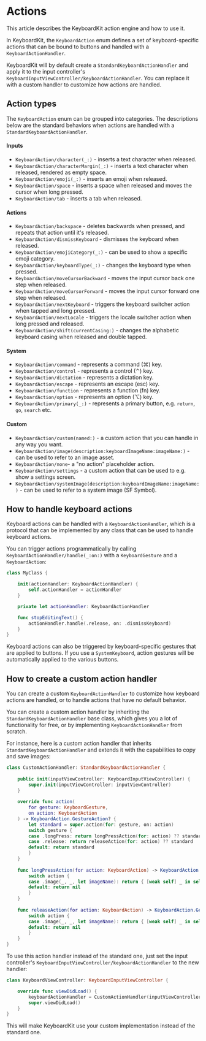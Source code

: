 # Actions

This article describes the KeyboardKit action engine and how to use it.

In KeyboardKit, the ``KeyboardAction`` enum defines a set of keyboard-specific actions that can be bound to buttons and handled with a ``KeyboardActionHandler``.

KeyboardKit will by default create a ``StandardKeyboardActionHandler`` and apply it to the input controller's ``KeyboardInputViewController/keyboardActionHandler``. You can replace it with a custom handler to customize how actions are handled.


## Action types

The ``KeyboardAction`` enum can be grouped into categories. The descriptions below are the standard behaviors when actions are handled with a ``StandardKeyboardActionHandler``.

#### Inputs

* ``KeyboardAction/character(_:)`` - inserts a text character when released.
* ``KeyboardAction/characterMargin(_:)`` - inserts a text character when released, rendered as empty space.
* ``KeyboardAction/emoji(_:)`` - inserts an emoji when released.
* ``KeyboardAction/space`` - inserts a space when released and moves the cursor when long pressed.
* ``KeyboardAction/tab`` - inserts a tab when released.

#### Actions

* ``KeyboardAction/backspace`` - deletes backwards when pressed, and repeats that action until it's released.
* ``KeyboardAction/dismissKeyboard`` - dismisses the keyboard when released.
* ``KeyboardAction/emojiCategory(_:)`` - can be used to show a specific emoji category.
* ``KeyboardAction/keyboardType(_:)`` - changes the keyboard type when pressed.
* ``KeyboardAction/moveCursorBackward`` - moves the input cursor back one step when released.
* ``KeyboardAction/moveCursorForward`` - moves the input cursor forward one step when released.
* ``KeyboardAction/nextKeyboard`` - triggers the keyboard switcher action when tapped and long pressed.
* ``KeyboardAction/nextLocale`` - triggers the locale switcher action when long pressed and released.
* ``KeyboardAction/shift(currentCasing:)`` - changes the alphabetic keyboard casing when released and double tapped.

#### System

* ``KeyboardAction/command`` - represents a command (⌘) key.
* ``KeyboardAction/control`` - represents a control (⌃) key.
* ``KeyboardAction/dictation`` - represents a dictation key.
* ``KeyboardAction/escape`` - represents an escape (esc) key.
* ``KeyboardAction/function`` - represents a function (fn) key.
* ``KeyboardAction/option`` - represents an option (⌥) key.
* ``KeyboardAction/primary(_:)`` - represents a primary button, e.g. `return`, `go`, `search` etc.

#### Custom

* ``KeyboardAction/custom(named:)`` - a custom action that you can handle in any way you want.
* ``KeyboardAction/image(description:keyboardImageName:imageName:)`` - can be used to refer to an image asset.
* ``KeyboardAction/none``- a "no action" placeholder action.
* ``KeyboardAction/settings`` - a custom action that can be used to e.g. show a settings screen.
* ``KeyboardAction/systemImage(description:keyboardImageName:imageName:)`` - can be used to refer to a system image (SF Symbol).



## How to handle keyboard actions

Keyboard actions can be handled with a ``KeyboardActionHandler``, which is a protocol that can be implemented by any class that can be used to handle keyboard actions. 

You can trigger actions programmatically by calling ``KeyboardActionHandler/handle(_:on:)`` with a ``KeyboardGesture`` and a ``KeyboardAction``:

```swift
class MyClass {

    init(actionHandler: KeyboardActionHandler) {
        self.actionHandler = actionHandler
    }

    private let actionHandler: KeyboardActionHandler

    func stopEditingText() {
        actionHandler.handle(.release, on: .dismissKeyboard)
    } 
}
```

Keyboard actions can also be triggered by keyboard-specific gestures that are applied to buttons. If you use a ``SystemKeyboard``, action gestures will be automatically applied to the various buttons.



## How to create a custom action handler

You can create a custom ``KeyboardActionHandler`` to customize how keyboard actions are handled, or to handle actions that have no default behavior.

You can create a custom action handler by inheriting the ``StandardKeyboardActionHandler`` base class, which gives you a lot of functionality for free, or by implementing ``KeyboardActionHandler`` from scratch. 

For instance, here is a custom action handler that inherits ``StandardKeyboardActionHandler`` and extends it with the capabilities to copy and save images:

```swift
class CustomActionHandler: StandardKeyboardActionHandler {
    
    public init(inputViewController: KeyboardInputViewController) {
        super.init(inputViewController: inputViewController)
    }
    
    override func action(
        for gesture: KeyboardGesture, 
        on action: KeyboardAction
    ) -> KeyboardAction.GestureAction? {
        let standard = super.action(for: gesture, on: action)
        switch gesture {
        case .longPress: return longPressAction(for: action) ?? standard
        case .release: return releaseAction(for: action) ?? standard
        default: return standard
        }
    }
    
    func longPressAction(for action: KeyboardAction) -> KeyboardAction.GestureAction? {
        switch action {
        case .image(_, _, let imageName): return { [weak self] _ in self?.saveImage(named: imageName) }
        default: return nil
        }
    }
    
    func releaseAction(for action: KeyboardAction) -> KeyboardAction.GestureAction? {
        switch action {
        case .image(_, _, let imageName): return { [weak self] _ in self?.copyImage(named: imageName) }
        default: return nil
        }
    }
}
```

To use this action handler instead of the standard one, just set the input controller's ``KeyboardInputViewController/keyboardActionHandler`` to the new handler:

```swift
class KeyboardViewController: KeyboardInputViewController {

    override func viewDidLoad() {
        keyboardActionHandler = CustomActionHandler(inputViewController: self)
        super.viewDidLoad()
    }
}
```

This will make KeyboardKit use your custom implementation instead of the standard one.
